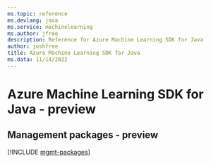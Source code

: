 ```yaml
---
ms.topic: reference
ms.devlang: java
ms.service: machinelearning
ms.author: jfree
description: Reference for Azure Machine Learning SDK for Java
author: joshfree
title: Azure Machine Learning SDK for Java
ms.data: 11/14/2022
---
```

# Azure Machine Learning SDK for Java - preview

## Management packages - preview
[!INCLUDE [mgmt-packages](machine-learning-mgmt-index.md)]